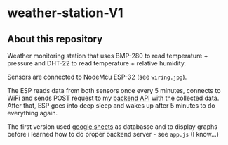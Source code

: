 # weather-station-V1

## About this repository

Weather monitoring station that uses BMP-280 to read temperature + pressure and DHT-22 to read temperature + relative humidity.

Sensors are connected to NodeMcu ESP-32 (see `wiring.jpg`).

The ESP reads data from both sensors once every 5 minutes, connects to WiFi and sends POST request to my [backend API](https://github.com/Bladesheng/weather-station-backend) with the collected data.
After that, ESP goes into deep sleep and wakes up after 5 minutes to do everything again.

The first version used [google sheets](https://docs.google.com/spreadsheets/d/1_YL1ZynR3oQEMSgbeh6L2CAQVNAri5ZykgG3BgKB_hA) as databasse and to display graphs before i learned how to do proper backend server - see `app.js` (I know...)
